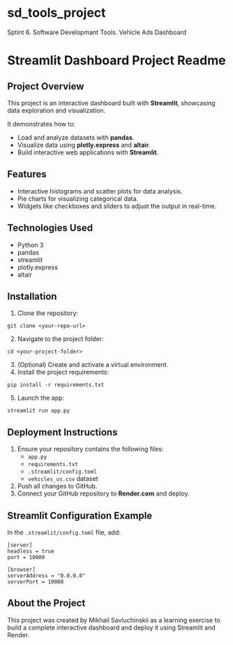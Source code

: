 # sd_tools_project
Sptint 6. Software Developmant Tools.
Vehicle Ads Dashboard

# Streamlit Dashboard Project Readme

## Project Overview
This project is an interactive dashboard built with **Streamlit**, showcasing data exploration and visualization.

It demonstrates how to:
- Load and analyze datasets with **pandas**.
- Visualize data using **plotly.express** and **altair**.
- Build interactive web applications with **Streamlit**.

## Features
- Interactive histograms and scatter plots for data analysis.
- Pie charts for visualizing categorical data.
- Widgets like checkboxes and sliders to adjust the output in real-time.

## Technologies Used
- Python 3
- pandas
- streamlit
- plotly.express
- altair

## Installation
1. Clone the repository:
```
git clone <your-repo-url>
```
2. Navigate to the project folder:
```
cd <your-project-folder>
```
3. (Optional) Create and activate a virtual environment.
4. Install the project requirements:
```
pip install -r requirements.txt
```
5. Launch the app:
```
streamlit run app.py
```

## Deployment Instructions
1. Ensure your repository contains the following files:
   - `app.py`
   - `requirements.txt`
   - `.streamlit/config.toml`
   - `vehicles_us.csv` dataset
2. Push all changes to GitHub.
3. Connect your GitHub repository to **Render.com** and deploy.

## Streamlit Configuration Example
In the `.streamlit/config.toml` file, add:
```
[server]
headless = true
port = 10000

[browser]
serverAddress = "0.0.0.0"
serverPort = 10000
```

## About the Project
This project was created by Mikhail Savluchinskii as a learning exercise to build a complete interactive dashboard and deploy it using Streamlit and Render.
